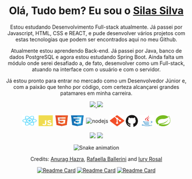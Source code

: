 <div>
  
  <h1 align="center">
    Olá, Tudo bem? Eu sou o 
    <a href="https://www.linkedin.com/in/silas-psilva/">Silas Silva</a>
  </h1>
  
<p align="center">
    Estou estudando Desenvolvimento Full-stack atualmente. Já passei por Javascript, HTML, CSS e REACT, e pude desenvolver vários projetos com estas tecnologias que podem ser encontrados aqui no meu Github.</p>
<p align="center">
    Atualmente estou aprendendo Back-end. Já passei por Java, banco de dados PostgreSQL e agora estou estudando Spring Boot. Ainda falta um módulo onde serei desafiado a, de fato, desenvolver como um Full-stack, atuando na interface com o usuário e com o servidor.</p>
    <p align="center">
    Já estou pronto para entrar no mercado como um Desenvolvedor Júnior e, com a paixão que tenho por código, com certeza alcançarei grandes patamares em minha carreira.
  </p>
  
</div>

<div align="center">
  <a href="https://github.com/silasps">
    <img height="150em" src="https://github-readme-stats.vercel.app/api?username=silasps&count_private=true&include_all_commits=true&show_icons=true&theme=dracula&hide_border=false&show_owner=true"/>
    <img height="150em" src="https://github-readme-stats.vercel.app/api/top-langs/?username=duribeiro&theme=dracula&hide_border=false&&layout=compact"/>
  </a>
</div>

<div align="center" valign="top"><br>
  <img align="center" alt="React" height="30" width="40" src="https://raw.githubusercontent.com/devicons/devicon/master/icons/react/react-original.svg">
  <img align="center" alt="Js" height="30" width="40" src="https://raw.githubusercontent.com/devicons/devicon/master/icons/javascript/javascript-plain.svg">
  <img align="center" alt="HTML" height="30" width="40" src="https://raw.githubusercontent.com/devicons/devicon/master/icons/html5/html5-original.svg">
  <img align="center" alt="CSS" height="30" width="40" src="https://raw.githubusercontent.com/devicons/devicon/master/icons/css3/css3-original.svg">
  <img align="center" alt="nodejs" height="30" width="40" src="https://cdn.worldvectorlogo.com/logos/nodejs-icon.svg">
  <img align="center" alt="git" height="30" width="40" src="https://raw.githubusercontent.com/devicons/devicon/master/icons/git/git-original.svg">
  <img align="center" alt="github" height="35" width="35" src="https://raw.githubusercontent.com/devicons/devicon/master/icons/github/github-original.svg">
  <img align="center" alt="git" height="30" width="40" src="https://raw.githubusercontent.com/devicons/devicon/master/icons/java/java-original.svg">
  <img align="center" alt="git" height="30" width="40" src="https://raw.githubusercontent.com/devicons/devicon/master/icons/spring/spring-original.svg">
  
  <p></p>

<div align="center">
  <a href="https://www.linkedin.com/in/silaspereiras/"><img src="https://img.shields.io/badge/-LinkedIn-%230077B5?style=for-the-badge&logo=linkedin&logoColor=white" target="_blank"></a> 
  <a href="mailto:silaspereiras@gmail.com"><img src="https://img.shields.io/badge/-Gmail-%23333?style=for-the-badge&logo=gmail&logoColor=red" target="_blank"></a>
</div>

<div align="center">

  ![Snake animation](https://github.com/danielbped/danielbped/blob/output/github-contribution-grid-snake.svg)
  
</div>

<div align="center">
  <p>Credits: <a href="https://github.com/anuraghazra/github-readme-stats">Anurag Hazra</a>, <a href="https://github.com/rafaballerini">Rafaella Ballerini</a> and <a href="https://github.com/iuryrosal">Iury Rosal</a></p>
</div>
  
[![Readme Card](https://github-readme-stats.vercel.app/api/pin/?username=silasps&repo=Knowledge-Base-Project)](https://github.com/anuraghazra/github-readme-stats)
[![Readme Card](https://github-readme-stats.vercel.app/api/pin/?username=silasps&repo=Pharmacy-Management)](https://github.com/anuraghazra/github-readme-stats)
[![Readme Card](https://github-readme-stats.vercel.app/api/pin/?username=silasps&repo=Document-Management)](https://github.com/anuraghazra/github-readme-stats)
